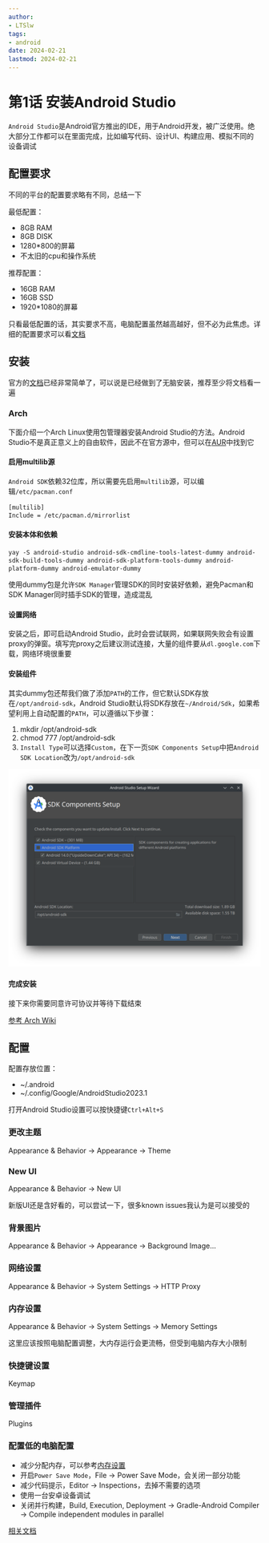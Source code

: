 ```yaml
---
author:
- LTSlw
tags:
- android
date: 2024-02-21
lastmod: 2024-02-21
---
```


# 第1话 安装Android Studio

`Android Studio`是Android官方推出的IDE，用于Android开发，被广泛使用。绝大部分工作都可以在里面完成，比如编写代码、设计UI、构建应用、模拟不同的设备调试

## 配置要求

不同的平台的配置要求略有不同，总结一下

最低配置：

- 8GB RAM
- 8GB DISK
- 1280*800的屏幕
- 不太旧的cpu和操作系统

推荐配置：

- 16GB RAM
- 16GB SSD
- 1920*1080的屏幕

只看最低配置的话，其实要求不高，电脑配置虽然越高越好，但不必为此焦虑。详细的配置要求可以看[文档](https://developer.android.com/studio/install)

## 安装

官方的[文档](https://developer.android.com/studio/install)已经非常简单了，可以说是已经做到了无脑安装，推荐至少将文档看一遍

### Arch

下面介绍一个Arch Linux使用包管理器安装Android Studio的方法。Android Studio不是真正意义上的自由软件，因此不在官方源中，但可以在[AUR](https://aur.archlinux.org/packages/android-studio)中找到它

#### 启用multilib源

`Android SDK`依赖32位库，所以需要先启用`multilib`源，可以编辑`/etc/pacman.conf`

```
[multilib]
Include = /etc/pacman.d/mirrorlist
```

#### 安装本体和依赖

``` shell
yay -S android-studio android-sdk-cmdline-tools-latest-dummy android-sdk-build-tools-dummy android-sdk-platform-tools-dummy android-platform-dummy android-emulator-dummy
```

使用dummy包是允许`SDK Manager`管理SDK的同时安装好依赖，避免Pacman和SDK Manager同时插手SDK的管理，造成混乱

#### 设置网络

安装之后，即可启动Android Studio，此时会尝试联网，如果联网失败会有设置proxy的弹窗。填写完proxy之后建议测试连接，大量的组件要从`dl.google.com`下载，网络环境很重要

#### 安装组件

其实dummy包还帮我们做了添加`PATH`的工作，但它默认SDK存放在`/opt/android-sdk`，Android Studio默认将SDK存放在`~/Android/Sdk`，如果希望利用上自动配置的`PATH`，可以遵循以下步骤：

1. mkdir /opt/android-sdk
2. chmod 777 /opt/android-sdk
3. `Install Type`可以选择`Custom`，在下一页`SDK Components Setup`中把`Android SDK Location`改为`/opt/android-sdk`

![Components](./imgs/01_01_components.png)

#### 完成安装

接下来你需要同意许可协议并等待下载结束

[参考 Arch Wiki](https://wiki.archlinux.org/title/Android#Android_Studio)

## 配置

配置存放位置：

- ~/.android
- ~/.config/Google/AndroidStudio2023.1

打开Android Studio设置可以按快捷键`Ctrl+Alt+S`

### 更改主题

Appearance & Behavior -> Appearance -> Theme

### New UI

Appearance & Behavior -> New UI

新版UI还是含好看的，可以尝试一下，很多known issues我认为是可以接受的

### 背景图片

Appearance & Behavior -> Appearance -> Background Image...

### 网络设置

Appearance & Behavior -> System Settings -> HTTP Proxy

### 内存设置

Appearance & Behavior -> System Settings -> Memory Settings

这里应该按照电脑配置调整，大内存运行会更流畅，但受到电脑内存大小限制

### 快捷键设置

Keymap

### 管理插件

Plugins

### 配置低的电脑配置

- 减少分配内存，可以参考[内存设置](#内存设置)
- 开启`Power Save Mode`，File -> Power Save Mode，会关闭一部分功能
- 减少代码提示，Editor -> Inspections，去掉不需要的选项
- 使用一台安卓设备调试
- 关闭并行构建，Build, Execution, Deployment -> Gradle-Android Compiler -> Compile independent modules in parallel

[相关文档](https://developer.android.com/studio/intro/studio-config#low_memory)
